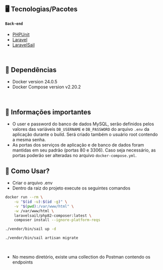 ## 🖥 Tecnologias/Pacotes

#### `Back-end`

- [PHPUnit](https://github.com/sebastianbergmann/phpunit#phpunit)
- [Laravel](https://laravel.com/docs/10.x)
- [LaravelSail](https://laravel.com/docs/10.x/sail)

<br>

## 📁 Dependências

- Docker version 24.0.5
- Docker Compose version v2.20.2

<br>

## 📣 Informações importantes
- O user e password do banco de dados MySQL, serão definidos pelos valores das variáveis `DB_USERNAME` e `DB_PASSWORD` do arquivo `.env` da aplicação durante o build. Será criado também o usuário root contendo a mesma senha.
- As portas dos serviços de aplicação e de banco de dados foram mantidas em seu padrão (portas 80 e 3306). Caso seja necessário, as portas poderão ser alteradas no arquivo `docker-compose.yml`.

## 🎴 Como Usar?
- Criar o arquivo .env
- Dentro da raiz do projeto execute os seguintes comandos

```bash
docker run --rm \
    -u "$(id -u):$(id -g)" \
    -v "$(pwd):/var/www/html" \
    -w /var/www/html \
    laravelsail/php82-composer:latest \
    composer install --ignore-platform-reqs
```

```bash
./vendor/bin/sail up -d
```


```bash
./vendor/bin/sail artisan migrate
```

<br>

- No mesmo diretório, existe uma collection do Postman contendo os endpoints

<br>
